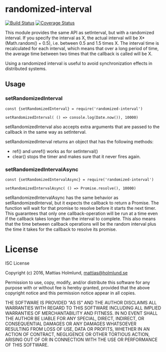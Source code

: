 # randomized-interval

[![Build Status](https://travis-ci.org/mattiash/randomized-interval.svg?branch=master)](https://travis-ci.org/mattiash/randomized-interval) [![Coverage Status](https://coveralls.io/repos/github/mattiash/randomized-interval/badge.svg?branch=master)](https://coveralls.io/github/mattiash/randomized-interval?branch=master)

This module provides the same API as setInterval, but with a randomized
interval. If you specify the interval as X, the actual interval will be
X*(Math.random() + 0.5), i.e. between 0.5 and 1.5 times X. The interval time is
recalculated for each interval, which means that over a long period of time, the
average time between two times that the callback is called  will be X.

Using a randomized interval is useful to avoid synchronization effects in
distributed systems.

## Usage

### setRandomizedInterval

    const {setRandomizedInterval} = require('randomized-interval')

    setRandomizedInterval( () => console.log(Date.now()), 10000)

setRandomizedInterval also accepts extra arguments that are passed to the
callback in the same way as setInterval.

setRandomizedInterval returns an object that has the following methods:

- ref() and unref() works as for setInterval()
- clear() stops the timer and makes sure that it never fires again.

### setRandomizedIntervalAsync

    const {setRandomizedIntervalAsync} = require('randomized-interval')

    setRandomizedIntervalAsync( () => Promise.resolve(), 10000)

setRandomizedIntervalAsync has the same behavior as setRandomizedInterval,
but it expects the callback to return a Promise.
The function will wait for that promise to resolve before it starts the next timer.
This guarantees that only one callback-operation will be run at a time
even if the callback takes longer than the interval to complete.
This also means that the time between callback operations will be
the random interval plus the time it takes for the callback to resolve its promise.

# License

ISC License

Copyright (c) 2016, Mattias Holmlund, <mattias@holmlund.se>

Permission to use, copy, modify, and/or distribute this software for any purpose
with or without fee is hereby granted, provided that the above copyright notice
and this permission notice appear in all copies.

THE SOFTWARE IS PROVIDED "AS IS" AND THE AUTHOR DISCLAIMS ALL WARRANTIES WITH
REGARD TO THIS SOFTWARE INCLUDING ALL IMPLIED WARRANTIES OF MERCHANTABILITY AND
FITNESS. IN NO EVENT SHALL THE AUTHOR BE LIABLE FOR ANY SPECIAL, DIRECT,
INDIRECT, OR CONSEQUENTIAL DAMAGES OR ANY DAMAGES WHATSOEVER RESULTING FROM LOSS
OF USE, DATA OR PROFITS, WHETHER IN AN ACTION OF CONTRACT, NEGLIGENCE OR OTHER
TORTIOUS ACTION, ARISING OUT OF OR IN CONNECTION WITH THE USE OR PERFORMANCE OF
THIS SOFTWARE.
